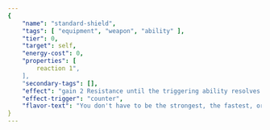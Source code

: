 ```yaml
---
{
	"name": "standard-shield",
	"tags": [ "equipment", "weapon", "ability" ],
	"tier": 0,
	"target": self,
	"energy-cost": 0,
	"properties": [
		reaction 1",
	],
	"secondary-tags": [],
	"effect": "gain 2 Resistance until the triggering ability resolves.",
	"effect-trigger": "counter",
	"flavor-text": "You don't have to be the strongest, the fastest, or the smartest. You just need to live the longest.",
}
---
```

